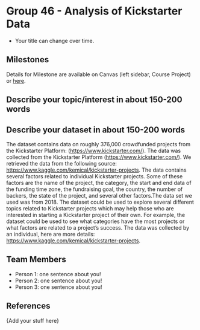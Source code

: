# Group 46 - Analysis of Kickstarter Data

- Your title can change over time.

## Milestones

Details for Milestone are available on Canvas (left sidebar, Course Project) or [here](https://firas.moosvi.com/courses/data301/project/milestone01.html).

## Describe your topic/interest in about 150-200 words


## Describe your dataset in about 150-200 words

The dataset contains data on roughly 376,000 crowdfunded projects from the Kickstarter Platform: (https://www.kickstarter.com/). The data was collected from the Kickstarter Platform (https://www.kickstarter.com/). We retrieved the data from the following source: https://www.kaggle.com/kemical/kickstarter-projects. The data contains several factors related to individual Kickstarter projects. Some of these factors are the name of the project, the category, the start and end data of the funding time zone, the fundraising goal, the country, the number of backers, the state of the project, and several other factors.The data set we used was from 2018. The dataset could be used to explore several different topics related to Kickstarter projects which may help those who are interested in starting a Kickstarter project of their own. For example, the dataset could be used to see what categories have the most projects or what factors are related to a project’s success. The data was collected by an individual, here are more details: https://www.kaggle.com/kemical/kickstarter-projects.

## Team Members

- Person 1: one sentence about you!
- Person 2: one sentence about you!
- Person 3: one sentence about you!

## References

{Add your stuff here}
